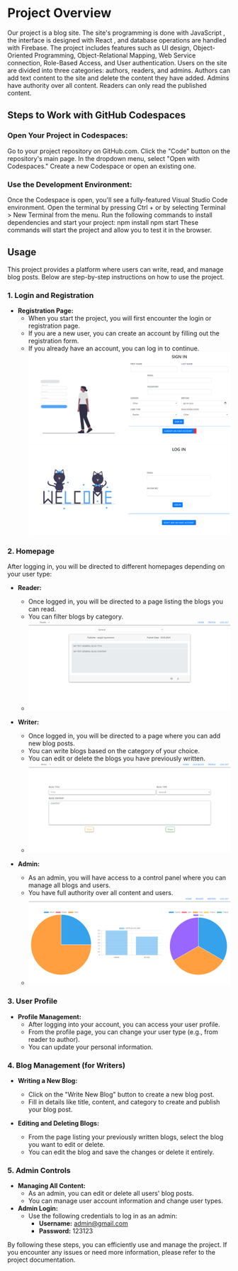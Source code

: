 # Project Overview

Our project is a blog site. The site's programming is done with JavaScript , the interface is designed with React , and database operations are handled with Firebase. The project includes features such as UI design, Object-Oriented Programming, Object-Relational Mapping, Web Service connection, Role-Based Access, and User authentication. Users on the site are divided into three categories: authors, readers, and admins. Authors can add text content to the site and delete the content they have added. Admins have authority over all content. Readers can only read the published content.

## Steps to Work with GitHub Codespaces

### Open Your Project in Codespaces:

Go to your project repository on GitHub.com.
Click the "Code" button on the repository's main page.
In the dropdown menu, select "Open with Codespaces."
Create a new Codespace or open an existing one.

### Use the Development Environment:

Once the Codespace is open, you'll see a fully-featured Visual Studio Code environment.
Open the terminal by pressing Ctrl + or by selecting Terminal > New Terminal from the menu.
Run the following commands to install dependencies and start your project:
npm install
npm start
These commands will start the project and allow you to test it in the browser.

## Usage

This project provides a platform where users can write, read, and manage blog posts. Below are step-by-step instructions on how to use the project.

### 1. Login and Registration

- **Registration Page:**
  - When you start the project, you will first encounter the login or registration page.
  - If you are a new user, you can create an account by filling out the registration form.
  - If you already have an account, you can log in to continue.
![Alt Text](images/RegisterScreen.png)
![Alt Text](images/LoginScreen.png)

### 2. Homepage

After logging in, you will be directed to different homepages depending on your user type:

- **Reader:**
  - Once logged in, you will be directed to a page listing the blogs you can read.
  - You can filter blogs by category.
  - ![Alt Text](images/ReaderScreen.png)

- **Writer:**
  - Once logged in, you will be directed to a page where you can add new blog posts.
  - You can write blogs based on the category of your choice.
  - You can edit or delete the blogs you have previously written.
  - ![Alt Text](images/WriterScreen.png)

- **Admin:**
  - As an admin, you will have access to a control panel where you can manage all blogs and users.
  - You have full authority over all content and users.
  - ![Alt Text](images/AdminScreen.png)

### 3. User Profile

- **Profile Management:**
  - After logging into your account, you can access your user profile.
  - From the profile page, you can change your user type (e.g., from reader to author).
  - You can update your personal information.

### 4. Blog Management (for Writers)

- **Writing a New Blog:**
  - Click on the "Write New Blog" button to create a new blog post.
  - Fill in details like title, content, and category to create and publish your blog post.

- **Editing and Deleting Blogs:**
  - From the page listing your previously written blogs, select the blog you want to edit or delete.
  - You can edit the blog and save the changes or delete it entirely.

### 5. Admin Controls

- **Managing All Content:**
  - As an admin, you can edit or delete all users' blog posts.
  - You can manage user account information and change user types.
- **Admin Login:**
  - Use the following credentials to log in as an admin:
    - **Username:** admin@gmail.com
    - **Password:** 123123

By following these steps, you can efficiently use and manage the project. If you encounter any issues or need more information, please refer to the project documentation.
